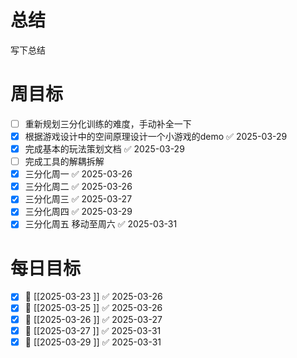 # 总结
写下总结

# 周目标
- [ ] 重新规划三分化训练的难度，手动补全一下
- [x] 根据游戏设计中的空间原理设计一个小游戏的demo ✅ 2025-03-29
- [x] 完成基本的玩法策划文档 ✅ 2025-03-29
- [ ] 完成工具的解耦拆解
- [x] 三分化周一 ✅ 2025-03-26
- [x] 三分化周二 ✅ 2025-03-26
- [x] 三分化周三 ✅ 2025-03-27
- [x] 三分化周四 ✅ 2025-03-29
- [x] 三分化周五 移动至周六 ✅ 2025-03-31
# 每日目标
- [x] 📅 [[2025-03-23 ]] ✅ 2025-03-26
- [x] 📅 [[2025-03-25 ]] ✅ 2025-03-26
- [x] 📅 [[2025-03-26 ]] ✅ 2025-03-27
- [x] 📅 [[2025-03-27 ]] ✅ 2025-03-31
- [x] 📅 [[2025-03-29 ]] ✅ 2025-03-31
